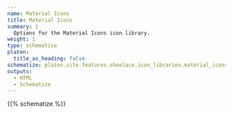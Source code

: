 ```yaml
---
name: Material Icons
title: Material Icons
summary: |
  Options for the Material Icons icon library.
weight: 1
type: schematize
platen:
  title_as_heading: false
schematize: platen.site.features.shoelace.icon_libraries.material_icons
outputs:
  - HTML
  - Schematize
---
```


{{% schematize %}}
